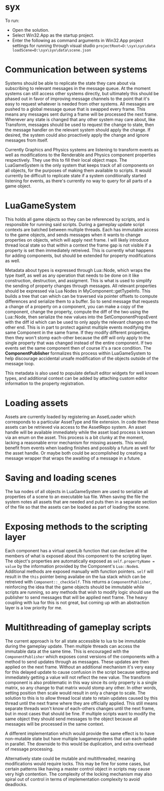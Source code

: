 # syx
To run:
- Open the solution.
- Select Win32.App as the startup project.
- Enter the following as command arguments in Win32.App project settings for running through visual studio `projectRoot=D:\syx\syx\data loadScene=D:\syx\syx\data\scene.json`

# Communication between systems
Systems should be able to replicate the state they care about via subscribing to relevant messages in the message queue. At the moment systems can still access other systems directly, but ultimately this should  be phased out in favor of improving message channels to the point that it's easy to request whatever is needed from other systems. All messages are pushed to a global message queue that is swapped every frame. This means any messages sent during a frame will be processed the next frame. Whenever any state is changed that any other system may care about, like Transform, messages should be used to request the change to state, then the message handler on the relevant system should apply the change. If desired, the system could also proactively apply the change and ignore messages from itself.

Currently Graphics and Physics systems are listening to transform events as well as modifications to the Renderable and Physics component properties respectively. They use this to fill their local object maps. The LuaGameSystem is the only system that keeps track of all components on all objects, for the purposes of making them available to scripts. It would currently be difficult to replicate state if a system conditionally started listening for events, as there's currently no way to query for all parts of a game object.

# LuaGameSystem
This holds all game objects so they can be referenced by scripts, and is responsible for running said scripts. During a gameplay update script contexts are batched between multiple threads. Each has immutable access to the game objects, and sends messages when it wants to change properties on objects, which will apply next frame. I will likely introduce thread local state so that within a context the frame gap is not visible if a property is set then immediately retreived. This is currently what happens for adding components, but should be extended for property modifications as well.

Metadata about types is expressed through Lua::Node, which wraps the type itself, as well as any operation that needs to be done on it like construction, destruction, and assigment. This is what is used to simplify the sending of property changes through messages. All relevant properties should be expressed via Lua Nodes in MyComponent::getTypeInfo. This builds a tree that can which can be traversed via pointer offsets to compute differences and serialize them to a buffer. So to send message that requests a change of a property on a component, you can make a copy of the component, change the property, compute the diff of the two using the Lua::Node, then serialize the new values into the SetComponentPropsEvent with the diff id which can be used to only apply the relevant changes on the other end. This is in part to protect against multiple events modifying the same Component in the same frame. If they modify different properties, then they won't stomp each-other because the diff will only apply to the single property that was changed instead of the entire component. If two events set the same component then of course it's a race condition. The **ComponentPublisher** formalizes this process within LuaGameSystem to help discourage accidental unsafe modification of the objects outside of the message loop.

This metadata is also used to populate default editor widgets for well known types, and additional context can be added by attaching custom editor information to the property registration.

# Loading assets
Assets are currently loaded by registering an AssetLoader which corresponds to a particular AssetType and file extension. In code then these assets can be retrieved via access to the AssetRepo system. An asset handle will be available immediately while the asset load process is known via an enum on the asset. This process is a bit clunky at the moment, lacking a reasonable error mechanism for missing asseets. This would benefit from events when loading finishes and possibly a future as well for the asset handle. Or maybe both could be accomplished by creating a message wrapper that wraps the awaiting of a message in a future.

# Saving and loading scenes
The lua nodes of all objects in LuaGameSystem are used to serialize all properties of a scene to an executable lua file. When saving the file the system notes all assets that are needed and puts then in a separate section of the file so that the assets can be loaded as part of loading the scene.

# Exposing methods to the scripting layer
Each component has a virtual openLib function that can declare all the members of what is exposed about this component to the scripting layer. The object's properties are automatically exposed as `self.propertyName = value` by the information provided by the Component's `Lua::Node`s. Additional methods are exposed manually with function pointers. `self` will result in the `this` pointer being availabe on the lua stack which can be retreived with `Component::_checkSelf`. This returns a `ComponentPublisher`, reinforcing the idea that the game objects should be immutable while scripts are running, so any methods that wish to modify logic should use the publisher to send messages that will be applied next frame. The heavy coupling with lua for this is not great, but coming up with an abstraction layer is a low priority for me.

# Multithreading of gameplay scripts
The current approach is for all state accessible to lua to be immutable during the gameplay update. Then multiple threads can access the immutable data at the same time. This is encouraged with the `ComponentPublisher` which exposes const versions of the components with a method to send updates through as messages. These updates are then applied on the next frame. Without an additional mechanism it's very easy for this delayed update to cause confusion in the script because setting and immediately getting a value will not reflect the new value. The transform component is also problematic in this way since its only property is a single matrix, so any change to that matrix would stomp any other. In other words, setting position then scale would result in only a change to scale. The solution to this is to allow thread local state to retain updates caused by this thread until the next frame where they are officially applied. This still means separate threads won't know of each-others changes until the next frame, but in most cases that should be fine. If multiple scripts want to modify the same object they should send messages to the object because all messages will be processed in the same context.

A different implementation which would provide the same effect is to have non-mutable state but have multiple luagamesystems that can each update in parallel. The downside to this would be duplication, and extra overhead of message processing.

Alternatively state could be mutable and multithreaded, meaning modifications would require locks. This may be fine for some cases, but certain patterns like having a master control object in scripts may cause very high contention. The complexity of the locking mechanism may also spiral out of control in terms of implementation complexity to avoid deadlocks.


